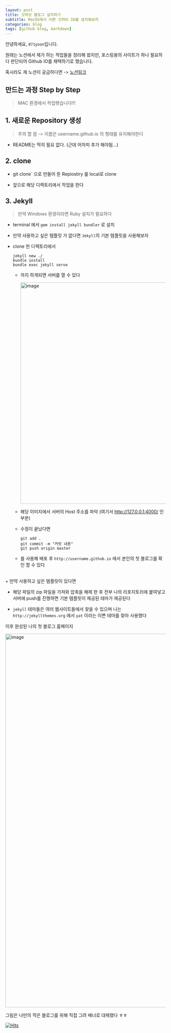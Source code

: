 ```yaml
---
layout: post
title: 깃허브 블로그 설치하기
subtitle: MacOS에서 이쁜 깃허브 IO를 설치해보자
categories: blog
tags: [github blog, markdown]
---
```


안녕하세요, `071yoon`입니다.

원래는 노션에서 제가 하는 작업들을 정리해 왔지만, 포스팅용의 사이트가 하나 필요하다 판단되어 Github IO를 채택하기로 했습니다.

혹시라도 제 노션이 궁금하다면 -> [노션링크](https://yeonggi.notion.site/YeongGi-s-Scratch-9085f2628b87451a9e19e655c9c5bd5e "영기의 노션 링크")


## 만드는 과정 **Step by Step**
> MAC 환경에서 작업햇습니다!!!

## 1. 새로운 Repository 생성
> 주의 할 점 -> 이름은 username.github.io 의 형태를 유지해야한다

+ README는 딱히 필요 없다. (근데 어차피 추가 해야됨...)


## 2. clone
+ git clone` 으로 만들어 둔 Repiostiry 를 local로 clone

+ 앞으로 해당 디렉토리에서 작업을 한다

## 3. Jekyll
> 만약 Windows 환경이라면 Ruby 설치가 필요하다

+ terminal 에서 `gem install jekyll bundler` 로 설치
 
+ 만약 사용하고 싶은 템플릿 가 없다면 `Jekyll`의 기본 템플릿을 사용해보자

+ clone 한 디렉토리에서
  
	```shell
	jekyll new ./
	bundle install 
	bundle exec jekyll serve
	```

  + 까지 하게되면 서버를 열 수 있다

	<img width="695" alt="image" src="https://user-images.githubusercontent.com/66371206/149091259-85fb91e9-e480-4e0d-a521-559517d5c2a3.png">

  + 해당 이미지에서 서버의 Host 주소를 파악 (여기서 http://127.0.0.1:4000/ 인 부분)

  + 수정이 끝났다면
	
	```shell
	git add .
	git commit -m "커밋 내용"
	git push origin master
	```
	
  + 를 사용해 배포 후 ` http://username.github.io ` 에서 본인의 첫 블로그를 확인 할 수 있다

<br>
+ 만약 사용하고 싶은 템플릿이 있다면
		
  + 해당 파일의 zip 파일을 가져와 압축을 해제 한 후 전부 나의 리포지토리에 붙여넣고 서버에 push를 진행하면 기본 템플릿이 제공된 테마가 제공된다

  + `jekyll` 테마들은 여러 웹사이트들에서 찾을 수 있으며 나는 ` http://jekyllthemes.org ` 에서 `yat` 이라는 이쁜 테마를 찾아 사용했다



이후 완성된 나의 첫 블로그 홈페이지

<img width="1173" alt="image" src="https://user-images.githubusercontent.com/66371206/149092791-01744bdf-8432-4e97-9f1c-522fcac07fe2.png">

그림은 나만의 작은 블로그를 위해 직접 그려 배너로 대체했다 ㅎㅎ

[![Hits](https://hits.seeyoufarm.com/api/count/incr/badge.svg?url=https%3A%2F%2F071yoon.github.io%2Fblog%2F2022%2F01%2F12%2Fhow-to-install-github-io.html&count_bg=%2379C83D&title_bg=%23555555&icon=&icon_color=%23E7E7E7&title=hits&edge_flat=false)](https://hits.seeyoufarm.com)